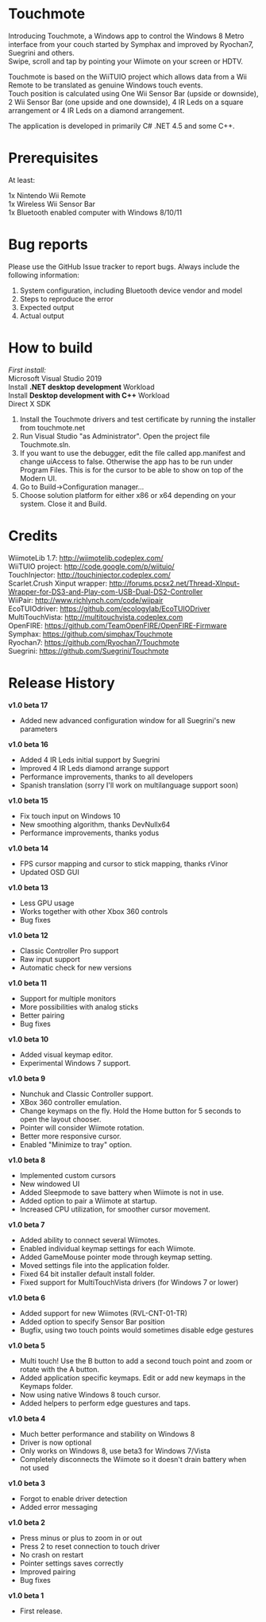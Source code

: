 Touchmote
==============
Introducing Touchmote, a Windows app to control the Windows 8 Metro interface from your couch started by Symphax and improved by Ryochan7, Suegrini and others.<br />
Swipe, scroll and tap by pointing your Wiimote on your screen or HDTV.

Touchmote is based on the WiiTUIO project which allows data from a Wii Remote to be translated as genuine Windows touch events.<br />
Touch position is calculated using One Wii Sensor Bar (upside or downside), 2 Wii Sensor Bar (one upside and one downside), 4 IR Leds on a square arrangement or 4 IR Leds on a diamond arrangement.<br />

The application is developed in primarily C# .NET 4.5 and some C++.


Prerequisites
==============
At least:

1x Nintendo Wii Remote<br />
1x Wireless Wii Sensor Bar<br />
1x Bluetooth enabled computer with Windows 8/10/11

Bug reports
==============
Please use the GitHub Issue tracker to report bugs. Always include the following information:<br />
1. System configuration, including Bluetooth device vendor and model<br />
2. Steps to reproduce the error<br />
3. Expected output<br />
4. Actual output<br />

How to build
==============
*First install:*  
Microsoft Visual Studio 2019  
Install **.NET desktop development** Workload  
Install **Desktop development with C++** Workload  
Direct X SDK

1. Install the Touchmote drivers and test certificate by running the installer from touchmote.net<br />
2. Run Visual Studio "as Administrator". Open the project file Touchmote.sln. <br />
3. If you want to use the debugger, edit the file called app.manifest and change uiAccess to false. Otherwise the app has to be run under Program Files. This is for the cursor to be able to show on top of the Modern UI.<br />
4. Go to Build->Configuration manager...<br />
5. Choose solution platform for either x86 or x64 depending on your system. Close it and Build.<br />

Credits
==============
WiimoteLib 1.7:  	http://wiimotelib.codeplex.com/<br />
WiiTUIO project:	http://code.google.com/p/wiituio/<br />
TouchInjector:	  http://touchinjector.codeplex.com/<br />
Scarlet.Crush Xinput wrapper:   http://forums.pcsx2.net/Thread-XInput-Wrapper-for-DS3-and-Play-com-USB-Dual-DS2-Controller<br />
WiiPair:  				http://www.richlynch.com/code/wiipair<br />
EcoTUIOdriver:    https://github.com/ecologylab/EcoTUIODriver<br />
MultiTouchVista:  http://multitouchvista.codeplex.com<br />
OpenFIRE:  https://github.com/TeamOpenFIRE/OpenFIRE-Firmware<br />
Symphax: https://github.com/simphax/Touchmote<br />
Ryochan7: https://github.com/Ryochan7/Touchmote <br />
Suegrini: https://github.com/Suegrini/Touchmote <br />

Release History
==============
**v1.0 beta 17**<br />
- Added new advanced configuration window for all Suegrini's new parameters
  
**v1.0 beta 16**<br />
- Added 4 IR Leds initial support by Suegrini
- Improved 4 IR Leds diamond arrange support
- Performance improvements, thanks to all developers
- Spanish translation (sorry I'll work on multilanguage support soon)
  
**v1.0 beta 15**<br />
- Fix touch input on Windows 10
- New smoothing algorithm, thanks DevNullx64
- Performance improvements, thanks yodus

**v1.0 beta 14**<br />
- FPS cursor mapping and cursor to stick mapping, thanks rVinor
- Updated OSD GUI

**v1.0 beta 13**<br />
- Less GPU usage
- Works together with other Xbox 360 controls
- Bug fixes

**v1.0 beta 12**<br />
- Classic Controller Pro support
- Raw input support
- Automatic check for new versions

**v1.0 beta 11**<br />
- Support for multiple monitors
- More possibilities with analog sticks
- Better pairing
- Bug fixes

**v1.0 beta 10**<br />
- Added visual keymap editor.
- Experimental Windows 7 support.

**v1.0 beta 9**<br />
- Nunchuk and Classic Controller support.
- XBox 360 controller emulation.
- Change keymaps on the fly. Hold the Home button for 5 seconds to open the layout chooser.
- Pointer will consider Wiimote rotation.
- Better more responsive cursor.
- Enabled "Minimize to tray" option.

**v1.0 beta 8**<br />
- Implemented custom cursors
- New windowed UI
- Added Sleepmode to save battery when Wiimote is not in use.
- Added option to pair a Wiimote at startup.
- Increased CPU utilization, for smoother cursor movement.

**v1.0 beta 7**<br />
- Added ability to connect several Wiimotes.
- Enabled individual keymap settings for each Wiimote.
- Added GameMouse pointer mode through keymap setting.
- Moved settings file into the application folder.
- Fixed 64 bit installer default install folder.
- Fixed support for MultiTouchVista drivers (for Windows 7 or lower)

**v1.0 beta 6**<br />
- Added support for new Wiimotes (RVL-CNT-01-TR)
- Added option to specify Sensor Bar position
- Bugfix, using two touch points would sometimes disable edge gestures

**v1.0 beta 5**<br />
- Multi touch! Use the B button to add a second touch point and zoom or rotate with the A button.
- Added application specific keymaps. Edit or add new keymaps in the Keymaps folder.
- Now using native Windows 8 touch cursor.
- Added helpers to perform edge guestures and taps.

**v1.0 beta 4**<br />
- Much better performance and stability on Windows 8
- Driver is now optional
- Only works on Windows 8, use beta3 for Windows 7/Vista
- Completely disconnects the Wiimote so it doesn't drain battery when not used

**v1.0 beta 3**<br />
- Forgot to enable driver detection
- Added error messaging

**v1.0 beta 2**<br />
- Press minus or plus to zoom in or out
- Press 2 to reset connection to touch driver
- No crash on restart
- Pointer settings saves correctly
- Improved pairing
- Bug fixes

**v1.0 beta 1**<br />
- First release.
